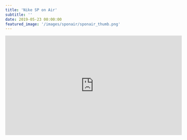 ```yaml
---
title: 'Nike SP on Air'
subtitle: ''
date: 2019-05-23 00:00:00
featured_image: '/images/sponair/sponair_thumb.png'
---
```


<iframe width="560" height="315" src="https://www.youtube-nocookie.com/embed/KucCxUmOM1o?controls=0" frameborder="0" allow="accelerometer; autoplay; clipboard-write; encrypted-media; gyroscope; picture-in-picture" allowfullscreen></iframe>